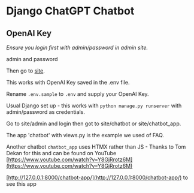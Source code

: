 # Django ChatGPT Chatbot

## OpenAI Key

*Ensure you login first with admin/password in admin site.*

admin and password

Then go to [site](http://127.0.0.1:8000/).

This works with OpenAI Key saved in the .env file.

Rename `.env.sample` to `.env` and supply your OpenAI Key.

Usual Django set up - this works with `python manage.py runserver` with admin/password as credentials.

Go to site/admin and login then got to site/chatbot or site/chatbot_app.

The app 'chatbot' with views.py is the example we used of FAQ.

Another chatbot `chatbot_app` uses HTMX rather than JS - Thanks to Tom Dekan for this and can be found on YouTube [https://www.youtube.com/watch?v=Y8GjRrotz6M](https://www.youtube.com/watch?v=Y8GjRrotz6M)

[http://127.0.0.1:8000/chatbot-app/](http://127.0.0.1:8000/chatbot-app/) to see this app